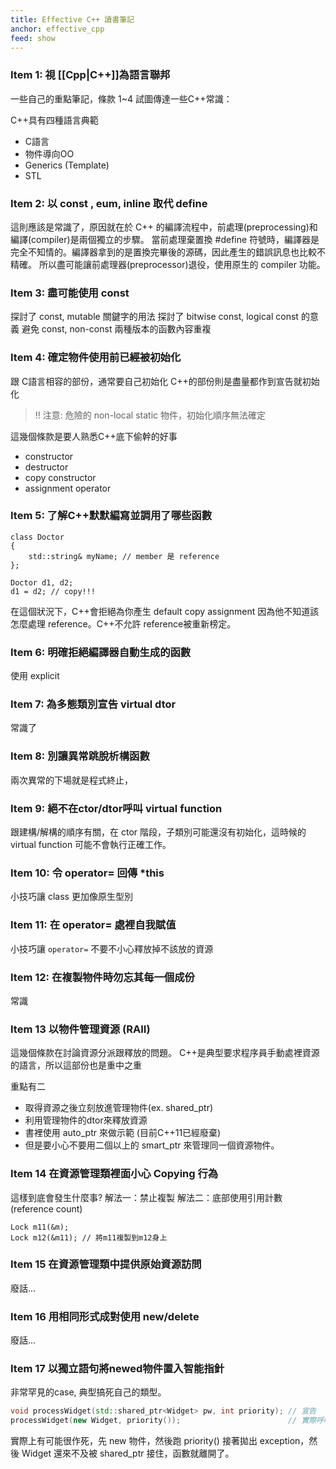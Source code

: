 ```yaml
---
title: Effective C++ 讀書筆記
anchor: effective_cpp
feed: show
---
```


### Item 1:  視 [[Cpp|C++]]為語言聯邦

一些自己的重點筆記，條款 1~4 試圖傳達一些C++常識：

C++具有四種語言典範

- C語言
- 物件導向OO
- Generics (Template)
- STL

### Item 2:  以 const , eum, inline 取代 define

這則應該是常識了，原因就在於 C++ 的編譯流程中，前處理(preprocessing)和編譯(compiler)是兩個獨立的步驟。
當前處理棄置換 #define 符號時，編譯器是完全不知情的。編譯器拿到的是置換完畢後的源碼，因此產生的錯誤訊息也比較不精確。
所以盡可能讓前處理器(preprocessor)退役，使用原生的 compiler 功能。

### Item 3: 盡可能使用 const

探討了 const, mutable 關鍵字的用法
探討了 bitwise const, logical const 的意義
避免 const, non-const 兩種版本的函數內容重複

### Item 4: 確定物件使用前已經被初始化

跟 C語言相容的部份，通常要自己初始化
C++的部份則是盡量都作到宣告就初始化

> !! 注意: 危險的 non-local static 物件，初始化順序無法確定

這幾個條款是要人熟悉C++底下偷幹的好事
- constructor
- destructor
- copy constructor
- assignment operator

### Item 5: 了解C++默默編寫並調用了哪些函數

```
class Doctor
{
    std::string& myName; // member 是 reference
};

Doctor d1, d2;
d1 = d2; // copy!!!
```

在這個狀況下，C++會拒絕為你產生 default copy assignment 因為他不知道該怎麼處理 reference。C++不允許 reference被重新榜定。

### Item 6: 明確拒絕編譯器自動生成的函數

使用 explicit

### Item 7: 為多態類別宣告 virtual dtor

常識了

### Item 8: 別讓異常跳脫析構函數

兩次異常的下場就是程式終止，

### Item 9: 絕不在ctor/dtor呼叫 virtual function

跟建構/解構的順序有關，在 ctor 階段，子類別可能還沒有初始化，這時候的 virtual function  可能不會執行正確工作。

### Item 10: 令 operator= 回傳 *this

小技巧讓 class 更加像原生型別

### Item 11: 在 operator= 處裡自我賦值

小技巧讓 `operator=` 不要不小心釋放掉不該放的資源

### Item 12: 在複製物件時勿忘其每一個成份

常識

### Item 13 以物件管理資源 (RAII)

這幾個條款在討論資源分派跟釋放的問題。
C++是典型要求程序員手動處裡資源的語言，所以這部份也是重中之重

重點有二

- 取得資源之後立刻放進管理物件(ex. shared_ptr)
- 利用管理物件的dtor來釋放資源
- 書裡使用 auto_ptr 來做示範 (目前C++11已經廢棄)
- 但是要小心不要用二個以上的 smart_ptr 來管理同一個資源物件。

### Item 14 在資源管理類裡面小心 Copying 行為

這樣到底會發生什麼事?
解法一：禁止複製
解法二：底部使用引用計數 (reference count)

```
Lock m11(&m);
Lock m12(&m11); // 將m11複製到m12身上
```

### Item 15 在資源管理類中提供原始資源訪問

廢話...

### Item 16  用相同形式成對使用 new/delete

​廢話...

### Item 17 以獨立語句將newed物件置入智能指針

非常罕見的case, 典型搞死自己的類型。
​
```cpp
void processWidget(std::shared_ptr<Widget> pw, int priority); // 宣告
processWidget(new Widget, priority());                        // 實際呼叫
```

實際上有可能很作死，先 new 物件，然後跑 priority() 接著拋出 exception，然後 Widget 還來不及被 shared_ptr 接住，函數就離開了。
